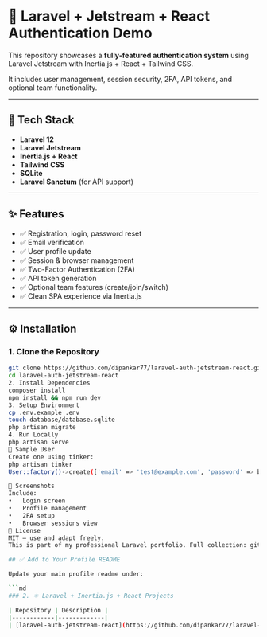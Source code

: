 # 🧾 Laravel + Jetstream + React Authentication Demo

This repository showcases a **fully-featured authentication system** using Laravel Jetstream with Inertia.js + React + Tailwind CSS.

It includes user management, session security, 2FA, API tokens, and optional team functionality.

---

## 🚀 Tech Stack

- **Laravel 12**
- **Laravel Jetstream**
- **Inertia.js + React**
- **Tailwind CSS**
- **SQLite**
- **Laravel Sanctum** (for API support)

---

## ✨ Features

- ✅ Registration, login, password reset
- ✅ Email verification
- ✅ User profile update
- ✅ Session & browser management
- ✅ Two-Factor Authentication (2FA)
- ✅ API token generation
- ✅ Optional team features (create/join/switch)
- ✅ Clean SPA experience via Inertia.js

---

## ⚙️ Installation

### 1. Clone the Repository
```bash
git clone https://github.com/dipankar77/laravel-auth-jetstream-react.git
cd laravel-auth-jetstream-react
2. Install Dependencies
composer install
npm install && npm run dev
3. Setup Environment
cp .env.example .env
touch database/database.sqlite
php artisan migrate
4. Run Locally
php artisan serve
👤 Sample User
Create one using tinker:
php artisan tinker
User::factory()->create(['email' => 'test@example.com', 'password' => bcrypt('password')]);

📸 Screenshots
Include:
•	Login screen
•	Profile management
•	2FA setup
•	Browser sessions view
📄 License
MIT — use and adapt freely.
This is part of my professional Laravel portfolio. Full collection: github.com/dipankar77

## ✅ Add to Your Profile README

Update your main profile readme under:

```md
### 2. ⚛️ Laravel + Inertia.js + React Projects

| Repository | Description |
|------------|-------------|
| [laravel-auth-jetstream-react](https://github.com/dipankar77/laravel-auth-jetstream-react) | Laravel Jetstream demo with React, Inertia.js & Tailwind showing 2FA, profile, session, team features |
